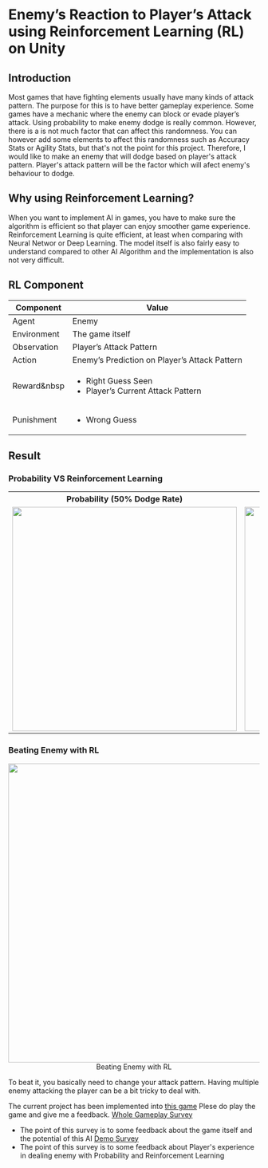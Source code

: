 # Enemy’s Reaction to Player’s Attack using Reinforcement Learning (RL) on Unity

## Introduction
Most games that have fighting elements usually have many kinds of attack pattern. The purpose for this is to have better gameplay experience. Some games have a mechanic where the enemy can block or evade player’s attack.
Using probability to make enemy dodge is really common. However, there is a is not much factor that can affect this randomness. You can however add some elements to affect this randomness such as Accuracy Stats or Agility Stats, but that's not the point for this project. Therefore, I would like to make an enemy that will dodge based on player's attack pattern. Player's attack pattern will be the factor which will afect enemy's behaviour to dodge.

## Why using Reinforcement Learning?
When you want to implement AI in games, you have to make sure the algorithm is efficient so that player can enjoy smoother game experience. Reinforcement Learning is quite efficient, at least when comparing with Neural Networ or Deep Learning. The model itself is also fairly easy to understand compared to other AI Algorithm and the implementation is also not very difficult.

## RL Component
| Component | Value |
| ------------- | ------------- |
| Agent | Enemy |
| Environment | The game itself |
| Observation | Player’s Attack Pattern |
| Action | Enemy’s Prediction on Player’s Attack Pattern |
| Reward&nbsp | <ul><li>Right Guess Seen</li><li>Player’s Current Attack Pattern</li></ul> |
| Punishment | <ul><li>Wrong Guess</li></ul> |

## Result
### Probability VS Reinforcement Learning
<div align="center">
<table>
   <tr>
    <th>Probability (50% Dodge Rate)</th>
    <th>Reinforcement Learning</th>
  </tr>
  <tr>
    <td> <img src="https://user-images.githubusercontent.com/55189926/183035363-bce456f8-fb01-4121-9ea2-7be428e3334e.gif" width="450"/> </td>
    <td> <img src="https://user-images.githubusercontent.com/55189926/183035363-bce456f8-fb01-4121-9ea2-7be428e3334e.gif" width="450"/></td>
  </tr>
</table>
</div>

### Beating Enemy with RL
<p align="center">
  <img src="https://user-images.githubusercontent.com/55189926/183040957-6b352cac-7009-460d-90d1-0f3e330c6f3f.gif" width="600"/>
  <br>Beating Enemy with RL
</p>

To beat it, you basically need to change your attack pattern. Having multiple enemy attacking the player can be a bit tricky to deal with.

The current project has been implemented into [this game](https://ddxc.itch.io/cast-adrift)
Plese do play the game and give me a feedback.
[Whole Gameplay Survey](https://docs.google.com/forms/d/e/1FAIpQLSdPrMlgVyMLtYsSZxoEeweOj6HHWeITi5zHHFQzjYldSUzDiQ/viewform?usp=sf_link)
- The point of this survey is to some feedback about the game itself and the potential of this AI
[Demo Survey](https://docs.google.com/forms/d/e/1FAIpQLSc3aiyv5_a9jXxK8tPbOusDVrYd_GJ9tMSrb-ueMoAthF1zlA/viewform?usp=sf_link)
- The point of this survey is to some feedback about Player's experience in dealing enemy with Probability and Reinforcement Learning
